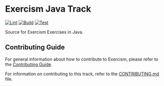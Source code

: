 # Exercism Java Track

[![Lint](https://github.com/exercism/java/actions/workflows/lint.yml/badge.svg)](https://github.com/exercism/java/actions/workflows/lint.yml)
[![Build](https://github.com/exercism/java/actions/workflows/build.yml/badge.svg)](https://github.com/exercism/java/actions/workflows/build.yml)
[![Test](https://github.com/exercism/java/actions/workflows/test.yml/badge.svg)](https://github.com/exercism/java/actions/workflows/test.yml)

Source for Exercism Exercises in Java.

## Contributing Guide

For general information about how to contribute to Exercism, please refer to the [Contributing Guide](https://exercism.org/contributing).

For information on contributing to this track, refer to the [CONTRIBUTING.md](https://github.com/exercism/java/blob/main/CONTRIBUTING.md) file.
